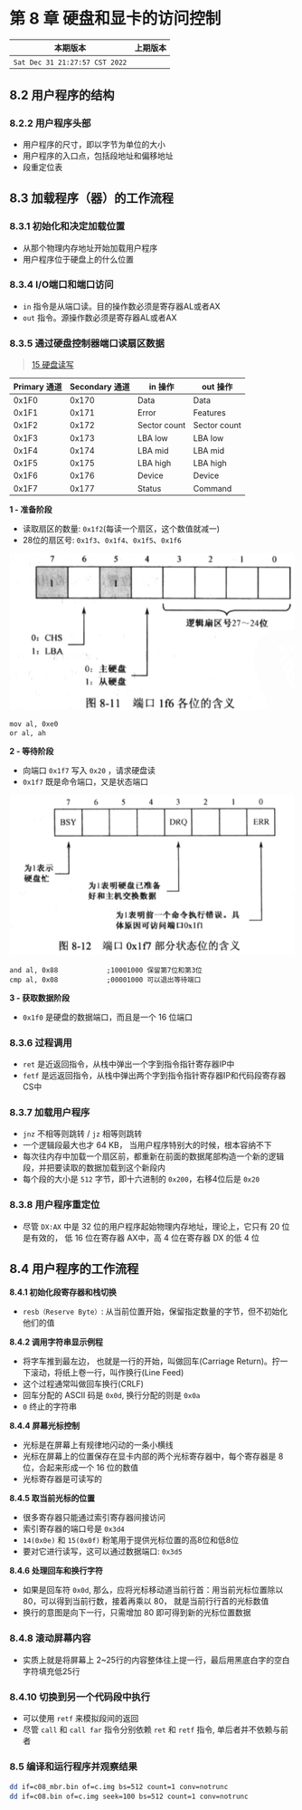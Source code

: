 # 第 8 章 硬盘和显卡的访问控制

|本期版本|上期版本
|:---:|:---:|
`Sat Dec 31 21:27:57 CST 2022` | 

## 8.2 用户程序的结构


### 8.2.2 用户程序头部

* 用户程序的尺寸，即以字节为单位的大小
* 用户程序的入口点，包括段地址和偏移地址
* 段重定位表

## 8.3 加载程序（器）的工作流程

### 8.3.1    初始化和决定加载位置

* 从那个物理内存地址开始加载用户程序
* 用户程序位于硬盘上的什么位置

### 8.3.4 I/O端口和端口访问

* `in` 指令是从端口读。目的操作数必须是寄存器AL或者AX
* `out` 指令。源操作数必须是寄存器AL或者AX


### 8.3.5 通过硬盘控制器端口读扇区数据

> [15 硬盘读写](https://www.bilibili.com/video/BV1b44y1k7mT?p=15)

| Primary 通道            | Secondary 通道 | in 操作      | out 操作     |
| ----------------------- | -------------- | ------------ | ------------ |
| 0x1F0                   | 0x170          | Data         | Data         |
| 0x1F1                   | 0x171          | Error        | Features     |
| 0x1F2                   | 0x172          | Sector count | Sector count |
| 0x1F3                   | 0x173          | LBA low      | LBA low      |
| 0x1F4                   | 0x174          | LBA mid      | LBA mid      |
| 0x1F5                   | 0x175          | LBA high     | LBA high     |
| 0x1F6                   | 0x176          | Device       | Device       |
| 0x1F7                   | 0x177          | Status       | Command      |


**1 - 准备阶段**

* 读取扇区的数量: `0x1f2`(每读一个扇区，这个数值就减一)
* 28位的扇区号: `0x1f3`、`0x1f4`、`0x1f5`、`0x1f6`

<img src="8-11.png" />

```
mov al, 0xe0
or al, ah
```

**2 - 等待阶段**

*  向端口 `0x1f7` 写入 `0x20` ，请求硬盘读
* `0x1f7` 既是命令端口，又是状态端口

<img src="8-12.png" />

```
and al, 0x88 			;10001000 保留第7位和第3位
cmp al, 0x08			;00001000 可以退出等待端口
```

**3 - 获取数据阶段**

* `0x1f0` 是硬盘的数据端口，而且是一个 16 位端口

### 8.3.6 过程调用

* `ret` 是近返回指令，从栈中弹出一个字到指令指针寄存器IP中
* `fetf` 是远返回指令，从栈中弹出两个字到指令指针寄存器IP和代码段寄存器CS中


### 8.3.7 加载用户程序

* `jnz` 不相等则跳转 / `jz` 相等则跳转
* 一个逻辑段最大也才 64 KB， 当用户程序特别大的时候，根本容纳不下
* 每次往内存中加载一个扇区前，都重新在前面的数据尾部构造一个新的逻辑段，并把要读取的数据加载到这个新段内
* 每个段的大小是 `512` 字节，即十六进制的 `0x200`，右移4位后是 `0x20`

### 8.3.8 用户程序重定位

* 尽管 `DX:AX` 中是 32 位的用户程序起始物理内存地址，理论上，它只有 20 位是有效的， 低 16 位在寄存器 AX中，高 4 位在寄存器 DX 的低 4 位


## 8.4 用户程序的工作流程

**8.4.1 初始化段寄存器和栈切换**

* `resb（Reserve Byte）`: 从当前位置开始，保留指定数量的字节，但不初始化他们的值


**8.4.2 调用字符串显示例程**

* 将字车推到最左边， 也就是一行的开始，叫做回车(Carriage Return)。拧一下滚动，将纸上卷一行，叫作换行(Line Feed)
* 这个过程通常叫做回车换行(CRLF)
* 回车分配的 ASCII 码是 `0x0d`, 换行分配的则是 `0x0a`
* `0` 终止的字符串

**8.4.4 屏幕光标控制**

* 光标是在屏幕上有规律地闪动的一条小横线
* 光标在屏幕上的位置保存在显卡内部的两个光标寄存器中，每个寄存器是 8 位，合起来形成一个 16 位的数值
* 光标寄存器是可读写的


**8.4.5 取当前光标的位置**

* 很多寄存器只能通过索引寄存器间接访问
* 索引寄存器的端口号是 `0x3d4`
* `14(0x0e)` 和 `15(0x0f)` 粉笔用于提供光标位置的高8位和低8位
* 要对它进行读写，这可以通过数据端口: `0x3d5`

**8.4.6 处理回车和换行字符**

* 如果是回车符 `0x0d`, 那么，应将光标移动道当前行首：用当前光标位置除以80，可以得到当前行数，接着再乘以 80， 就是当前行行首的光标数值
* 换行的意图是向下一行，只需增加 80 即可得到新的光标位置数据


### 8.4.8 滚动屏幕内容

*  实质上就是将屏幕上 2\~25行的内容整体往上提一行，最后用黑底白字的空白字符填充低25行


### 8.4.10 切换到另一个代码段中执行

* 可以使用 `retf` 来模拟段间的返回
* 尽管 `call` 和 `call far` 指令分别依赖 `ret` 和 `retf` 指令, 单后者并不依赖与前者

### 8.5 编译和运行程序并观察结果

```bash
dd if=c08_mbr.bin of=c.img bs=512 count=1 conv=notrunc
dd if=c08.bin of=c.img seek=100 bs=512 count=1 conv=notrunc
```

